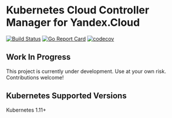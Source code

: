 # Kubernetes Cloud Controller Manager for Yandex.Cloud

[![Build Status](https://travis-ci.org/dlisin/yandex-cloud-controller-manager.svg?branch=master)](https://travis-ci.org/dlisin/yandex-cloud-controller-manager)
[![Go Report Card](https://goreportcard.com/badge/github.com/dlisin/yandex-cloud-controller-manager)](https://goreportcard.com/report/github.com/dlisin/yandex-cloud-controller-manager)
[![codecov](https://codecov.io/gh/dlisin/yandex-cloud-controller-manager/branch/master/graph/badge.svg)](https://codecov.io/gh/dlisin/yandex-cloud-controller-manager)

## Work In Progress
This project is currently under development. Use at your own risk. Contributions welcome!

## Kubernetes Supported Versions

Kubernetes 1.11+
